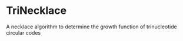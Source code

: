 # TriNecklace
A necklace algorithm to determine the growth function of trinucleotide circular codes
